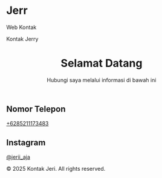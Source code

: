 # Jerr
Web Kontak
<!DOCTYPE html>
<html lang="id">
<head>
    <meta charset="UTF-8">
    <meta name="viewport" content="width=device-width, initial-scale=1.0">
    Kontak Jerry
    <link rel="stylesheet" href="styles.css">
</head>
<body>
    <div class="container">
        <header>
            <h1>Selamat Datang</h1>
            <p>Hubungi saya melalui informasi di bawah ini</p>
        </header>
        <section class="contact-info">
            <div class="info">
                <h2>Nomor Telepon</h2>
                <p><a href="tel:+6285211173483">+6285211173483</a></p>
            </div>
            <div class="info">
                <h2>Instagram</h2>
                <p><a href="https://instagram.com/jerii_aja" target="_blank">@jerii_aja</a></p>
            </div>
        </section>
        <footer>
            <p>© 2025 Kontak Jeri. All rights reserved.</p>
        </footer>
    </div>
</body>
</html>
